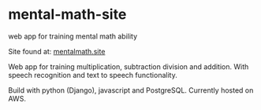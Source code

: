 # mental-math-site
web app for training mental math ability

Site found at: [mentalmath.site](http://mentalmath.site)

Web app for training multiplication, subtraction division and addition. With speech recognition and text to speech functionality.

Build with python (Django), javascript and PostgreSQL. Currently hosted on AWS.

